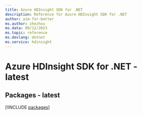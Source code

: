 ```yaml
---
title: Azure HDInsight SDK for .NET
description: Reference for Azure HDInsight SDK for .NET
author: aim-for-better
ms.author: zhezhou
ms.data: 09/12/2023
ms.topic: reference
ms.devlang: dotnet
ms.service: hdinsight
---
```

# Azure HDInsight SDK for .NET - latest
## Packages - latest
[!INCLUDE [packages](hdinsight-index.md)]